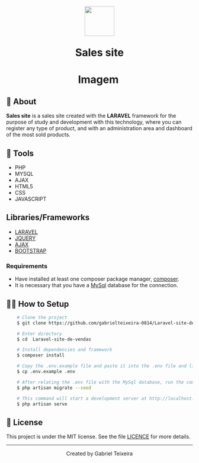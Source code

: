 <h1 align="center">
    <img height="80" src="https://img.icons8.com/external-filled-outline-geotatah/64/000000/external-product-corporate-image-and-brand-management-filled-outline-filled-outline-geotatah-2.png" />
    <p>Sales site</p>
</h1>

<h1 align="center">Imagem
    <img src="" />
</h1>


## 🚨 About


**Sales site** is a sales site created with the **LARAVEL** framework for the purpose of study and development with this technology, where you can register any type of product, and with an administration area and dashboard of the most sold products. 


## 🔨 Tools

- PHP
- MYSQL
- AJAX
- HTML5
- CSS
- JAVASCRIPT

## Libraries/Frameworks

- [LARAVEL](https://laravel.com/docs/8.x/installation)
- [JQUERY](https://jquery.com/)
- [AJAX](https://www.devmedia.com.br/o-que-e-o-ajax/6702)
- [BOOTSTRAP](https://getbootstrap.com/docs/5.0/getting-started/introduction/) 


### Requirements

- Have installed at least one composer package manager, [composer](https://getcomposer.org/).
- It is necessary that you have a [MySql](https://www.mysql.com/) database for the connection.

## 👨‍💻 How to Setup

```bash
    # Clone the project
    $ git clone https://github.com/gabrielteixeira-0814/Laravel-site-de-vendas.git  
```

```bash
    # Enter directory
    $ cd  Laravel-site-de-vendas
```

```bash
    # Install dependencies and framework
    $ composer install
```

```bash
    # Copy the .env.example file and paste it into the .env file and link it to a Mysql database
    $ cp .env.example .env
```

```bash
    # After relating the .env file with the MySql database, run the command below to start the database
    $ php artisan migrate --seed
```

```bash
    # This command will start a development server at http://localhost:8000
    $ php artisan serve
```

## 📝 License

This project is under the MIT license. See the file <a href="https://github.com/gabrielteixeira-0814/React-list-tarefa/blob/main/LICENSE">LICENCE</a> for more details.

---

<p align="center">Created by Gabriel Teixeira</p>

